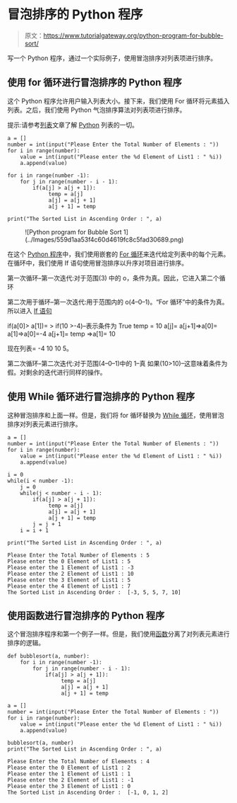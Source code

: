 # 冒泡排序的 Python 程序

> 原文：<https://www.tutorialgateway.org/python-program-for-bubble-sort/>

写一个 Python 程序，通过一个实际例子，使用冒泡排序对列表项进行排序。

## 使用 for 循环进行冒泡排序的 Python 程序

这个 Python 程序允许用户输入列表大小。接下来，我们使用 For 循环将元素插入列表。之后，我们使用 Python 气泡排序算法对列表项进行排序。

提示:请参考[列表](https://www.tutorialgateway.org/python-list/)文章了解 [Python](https://www.tutorialgateway.org/python-tutorial/) 列表的一切。

```
a = []
number = int(input("Please Enter the Total Number of Elements : "))
for i in range(number):
    value = int(input("Please enter the %d Element of List1 : " %i))
    a.append(value)

for i in range(number -1):
    for j in range(number - i - 1):
        if(a[j] > a[j + 1]):
             temp = a[j]
             a[j] = a[j + 1]
             a[j + 1] = temp

print("The Sorted List in Ascending Order : ", a)
```

<figure class="wp-block-image">![Python program for Bubble Sort 1](../Images/559d1aa53f4c60d4619fc8c5fad30689.png)</figure>

在这个 [Python 程序](https://www.tutorialgateway.org/python-programming-examples/)中，我们使用嵌套的 [For 循环](https://www.tutorialgateway.org/python-for-loop/)来迭代给定列表中的每个元素。在循环中，我们使用 If 语句使用冒泡排序以升序对项目进行排序。

第一次循环–第一次迭代:对于范围(3)
中的 o，条件为真。因此，它进入第二个循环

第二次用于循环–第一次迭代:用于范围内的 o(4–0–1)。“For 循环”中的条件为真。所以进入 [If 语句](https://www.tutorialgateway.org/python-if-statement/)

if(a[0]> a[1])= > if(10 >-4)–表示条件为 True
temp = 10
a[j]= a[j+1]=>a[0]= a[1]=>a[0]=-4
a[j+1]= temp =>a[1]= 10

现在列表= -4 10 10 5。

第二次循环–第二次迭代:对于范围(4–0–1)中的 1–真
如果(10>10)–这意味着条件为假。对剩余的迭代进行同样的操作。

## 使用 While 循环进行冒泡排序的 Python 程序

这种冒泡排序和上面一样。但是，我们将 for 循环替换为 [While 循环](https://www.tutorialgateway.org/python-while-loop/)，使用冒泡排序对列表元素进行排序。

```
a = []
number = int(input("Please Enter the Total Number of Elements : "))
for i in range(number):
    value = int(input("Please enter the %d Element of List1 : " %i))
    a.append(value)

i = 0
while(i < number -1):
    j = 0
    while(j < number - i - 1):
        if(a[j] > a[j + 1]):
             temp = a[j]
             a[j] = a[j + 1]
             a[j + 1] = temp
        j = j + 1
    i = i + 1

print("The Sorted List in Ascending Order : ", a)
```

```
Please Enter the Total Number of Elements : 5
Please enter the 0 Element of List1 : 5
Please enter the 1 Element of List1 : -3
Please enter the 2 Element of List1 : 10
Please enter the 3 Element of List1 : 5
Please enter the 4 Element of List1 : 7
The Sorted List in Ascending Order :  [-3, 5, 5, 7, 10]
```

## 使用函数进行冒泡排序的 Python 程序

这个冒泡排序程序和第一个例子一样。但是，我们使用[函数](https://www.tutorialgateway.org/functions-in-python/)分离了对列表元素进行排序的逻辑。

```
def bubblesort(a, number):
    for i in range(number -1):
        for j in range(number - i - 1):
            if(a[j] > a[j + 1]):
                 temp = a[j]
                 a[j] = a[j + 1]
                 a[j + 1] = temp

a = []
number = int(input("Please Enter the Total Number of Elements : "))
for i in range(number):
    value = int(input("Please enter the %d Element of List1 : " %i))
    a.append(value)

bubblesort(a, number)
print("The Sorted List in Ascending Order : ", a)
```

```
Please Enter the Total Number of Elements : 4
Please enter the 0 Element of List1 : 2
Please enter the 1 Element of List1 : 1
Please enter the 2 Element of List1 : -1
Please enter the 3 Element of List1 : 0
The Sorted List in Ascending Order :  [-1, 0, 1, 2]
```
